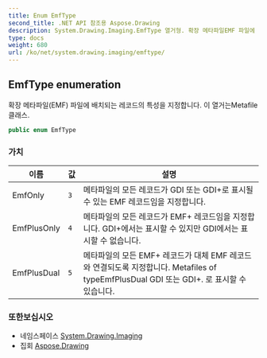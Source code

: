 ```yaml
---
title: Enum EmfType
second_title: .NET API 참조용 Aspose.Drawing
description: System.Drawing.Imaging.EmfType 열거형. 확장 메타파일EMF 파일에 배치되는 레코드의 특성을 지정합니다. 이 열거는Metafile 클래스.
type: docs
weight: 680
url: /ko/net/system.drawing.imaging/emftype/
---
```

## EmfType enumeration

확장 메타파일(EMF) 파일에 배치되는 레코드의 특성을 지정합니다. 이 열거는Metafile 클래스.

```csharp
public enum EmfType
```

### 가치

| 이름 | 값 | 설명 |
| --- | --- | --- |
| EmfOnly | `3` | 메타파일의 모든 레코드가 GDI 또는 GDI+로 표시될 수 있는 EMF 레코드임을 지정합니다. |
| EmfPlusOnly | `4` | 메타파일의 모든 레코드가 EMF+ 레코드임을 지정합니다. GDI+에서는 표시할 수 있지만 GDI에서는 표시할 수 없습니다. |
| EmfPlusDual | `5` | 메타파일의 모든 EMF+ 레코드가 대체 EMF 레코드와 연결되도록 지정합니다. Metafiles of typeEmfPlusDual GDI 또는 GDI+. 로 표시할 수 있습니다. |

### 또한보십시오

* 네임스페이스 [System.Drawing.Imaging](../../system.drawing.imaging/)
* 집회 [Aspose.Drawing](../../)


